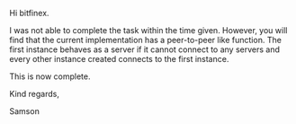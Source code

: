 Hi bitfinex.

I was not able to complete the task within the time given. However, you will find that the current implementation has a peer-to-peer like function. The first instance behaves as a server if it cannot connect to any servers and every other instance created connects to the first instance.

This is now complete.

Kind regards,

Samson

